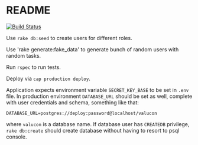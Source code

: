 # README

[![Build Status](https://travis-ci.org/pineapplethief/valucon-test-task.svg?branch=master)](https://travis-ci.org/pineapplethief/valucon-test-task)

Use `rake db:seed` to create users for different roles.

Use 'rake generate:fake_data' to generate bunch of random users with random tasks.

Run `rspec` to run tests.

Deploy via `cap production deploy`.

Application expects environment variable `SECRET_KEY_BASE` to be set in `.env` file. In production environment `DATABASE_URL` should be set as well, complete with user credentials and schema, something like that:

`DATABASE_URL=postgres://deploy:password@localhost/valucon`

where `valucon` is a database name. If database user has `CREATEDB` privilege, `rake db:create` should create database without having to resort to psql console.
